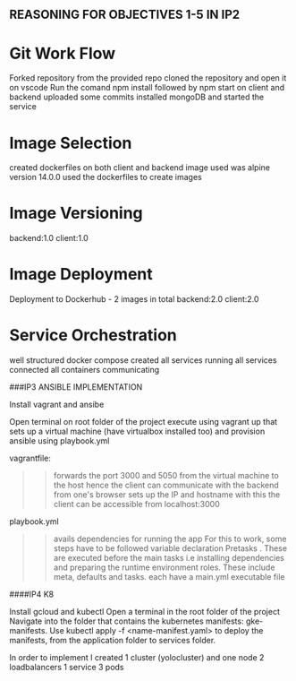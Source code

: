 ## REASONING FOR OBJECTIVES 1-5 IN IP2
# Git Work Flow
Forked repository from the provided repo
cloned the repository and open it on vscode
Run the comand npm install followed by npm start on client and backend
uploaded some commits 
installed mongoDB and started the service

# Image Selection
created dockerfiles on both client and backend
image used was alpine version 14.0.0
used the dockerfiles to create images 


# Image Versioning

backend:1.0
client:1.0

# Image Deployment

Deployment to Dockerhub - 2 images in total 
backend:2.0
client:2.0


# Service Orchestration

well structured docker compose created
all services running 
all services connected 
all containers communicating 


###IP3 ANSIBLE IMPLEMENTATION

Install vagrant and ansibe

Open terminal on root folder of the project
execute using vagrant up that sets up a virtual machine (have virtualbox installed too) and provision ansible using playbook.yml

vagrantfile: 
>>forwards the port 3000 and 5050 from the virtual machine to the host hence the client can communicate with the backend from one's browser
>>sets up the IP and hostname
>>with this the client can be accessible from localhost:3000

playbook.yml
>>avails dependencies for running the app
For this to work, some steps have to be followed
>>variable declaration 
>>Pretasks . These are executed before the main tasks i.e installing dependencies and preparing the runtime environment 
>>roles. These include meta, defaults and tasks. each have a main.yml executable file


####IP4 K8

 Install gcloud and kubectl
 Open a terminal in the root folder of the project
 Navigate into the folder that contains the kubernetes manifests: gke-manifests. 
 Use kubectl apply -f <name-manifest.yaml> to deploy the manifests, from the application folder to services folder.

 In order to implement I created 1 cluster (yolocluster) and one node
 2 loadbalancers 
 1 service
 3 pods